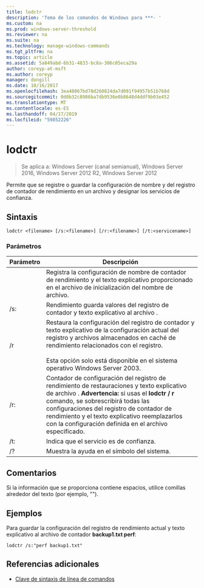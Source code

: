 ```yaml
---
title: lodctr
description: 'Tema de los comandos de Windows para ***- '
ms.custom: na
ms.prod: windows-server-threshold
ms.reviewer: na
ms.suite: na
ms.technology: manage-windows-commands
ms.tgt_pltfrm: na
ms.topic: article
ms.assetid: 5a849abd-6b31-4833-bc8a-306c05eca29a
author: coreyp-at-msft
ms.author: coreyp
manager: dongill
ms.date: 10/16/2017
ms.openlocfilehash: 3ea48067bd78d260824da7d091f94957b51b768d
ms.sourcegitcommit: 0d0b32c8986ba7db9536e0b8648d4ddf9b03e452
ms.translationtype: MT
ms.contentlocale: es-ES
ms.lasthandoff: 04/17/2019
ms.locfileid: "59852226"
---
```

# <a name="lodctr"></a>lodctr

>Se aplica a: Windows Server (canal semianual), Windows Server 2016, Windows Server 2012 R2, Windows Server 2012

Permite que se registre o guardar la configuración de nombre y del registro de contador de rendimiento en un archivo y designar los servicios de confianza.
## <a name="syntax"></a>Sintaxis
```
lodctr <filename> [/s:<filename>] [/r:<filename>] [/t:<servicename>]
```
### <a name="parameters"></a>Parámetros
|Parámetro|Descripción|
|-------|--------|
|<filename>|Registra la configuración de nombre de contador de rendimiento y el texto explicativo proporcionado en el archivo de inicialización del nombre de archivo.|
|/s:<filename>|Rendimiento guarda valores del registro de contador y texto explicativo al archivo <filename>.|
|/r|Restaura la configuración del registro de contador y texto explicativo de la configuración actual del registro y archivos almacenados en caché de rendimiento relacionados con el registro.<br /><br />Esta opción solo está disponible en el sistema operativo Windows Server 2003.|
|/r:<filename>|Contador de configuración del registro de rendimiento de restauraciones y texto explicativo de archivo <filename>. **Advertencia:** si usas el **lodctr / r** comando, se sobrescribirá todas las configuraciones del registro de contador de rendimiento y el texto explicativo reemplazarlos con la configuración definida en el archivo especificado.|
|/t:<servicename>|Indica que el servicio <servicename> es de confianza.|
|/?|Muestra la ayuda en el símbolo del sistema.|
## <a name="remarks"></a>Comentarios
Si la información que se proporciona contiene espacios, utilice comillas alrededor del texto (por ejemplo, "<filename>").
## <a name="BKMK_Examples"></a>Ejemplos
Para guardar la configuración del registro de rendimiento actual y texto explicativo al archivo de contador **backup1.txt perf**:
```
lodctr /s:"perf backup1.txt"
```
## <a name="additional-references"></a>Referencias adicionales
-   [Clave de sintaxis de línea de comandos](command-line-syntax-key.md)

